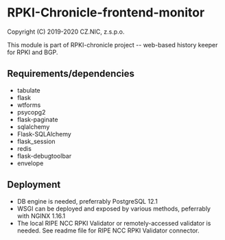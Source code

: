 # RPKI-Chronicle-frontend-monitor

Copyright (C) 2019-2020 CZ.NIC, z.s.p.o.

This module is part of RPKI-chronicle project -- web-based history keeper for
RPKI and BGP.

## Requirements/dependencies

* tabulate
* flask
* wtforms
* psycopg2
* flask-paginate
* sqlalchemy
* Flask-SQLAlchemy
* flask_session
* redis
* flask-debugtoolbar
* envelope

## Deployment

* DB engine is needed, preferrably PostgreSQL 12.1
* WSGI can be deployed and exposed by various methods, peferrably with NGINX 1.16.1
* The local RIPE NCC RPKI Validator or remotely-accessed validator is needed. See
readme file for RIPE NCC RPKI Validator connector.

